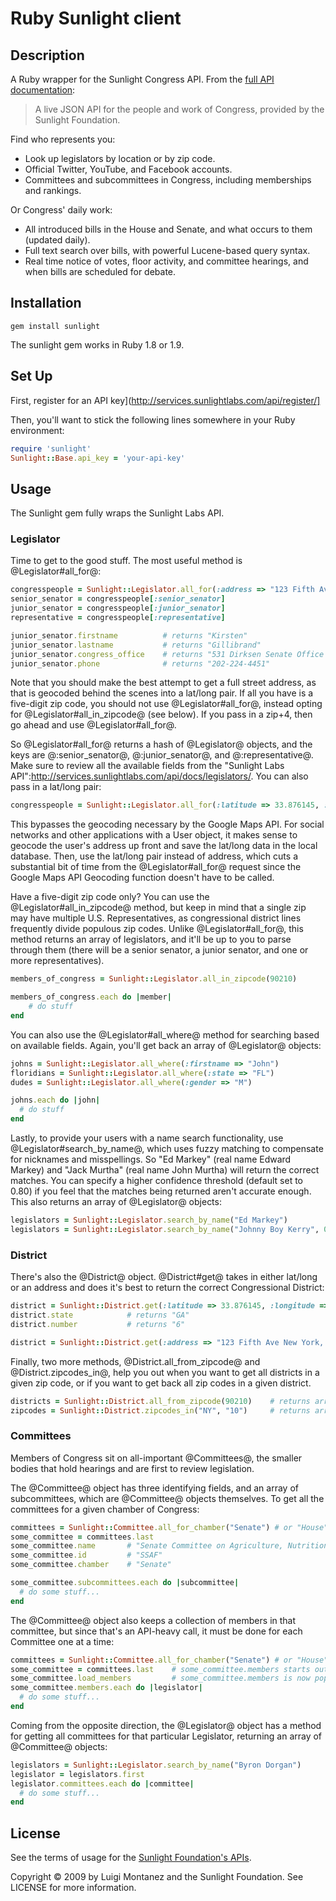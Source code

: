 # Ruby Sunlight client

## Description

A Ruby wrapper for the Sunlight Congress API. From the [full API documentation](http://sunlightlabs.github.com/congress/):

> A live JSON API for the people and work of Congress, provided by the Sunlight Foundation.

Find who represents you:

* Look up legislators by location or by zip code.
* Official Twitter, YouTube, and Facebook accounts.
* Committees and subcommittees in Congress, including memberships and rankings.

Or Congress' daily work:

* All introduced bills in the House and Senate, and what occurs to them (updated daily).
* Full text search over bills, with powerful Lucene-based query syntax.
* Real time notice of votes, floor activity, and committee hearings, and when bills are scheduled for debate.

## Installation

```
gem install sunlight
```

The sunlight gem works in Ruby 1.8 or 1.9.

## Set Up

First, register for an API key](http://services.sunlightlabs.com/api/register/] 

Then, you'll want to stick the following lines somewhere in your Ruby environment:

```ruby
require 'sunlight'
Sunlight::Base.api_key = 'your-api-key'
```

## Usage

The Sunlight gem fully wraps the Sunlight Labs API.

### Legislator

Time to get to the good stuff. The most useful method is @Legislator#all_for@:

```ruby
congresspeople = Sunlight::Legislator.all_for(:address => "123 Fifth Ave New York, NY 10003")
senior_senator = congresspeople[:senior_senator]
junior_senator = congresspeople[:junior_senator]
representative = congresspeople[:representative]

junior_senator.firstname          # returns "Kirsten" 
junior_senator.lastname           # returns "Gillibrand"   
junior_senator.congress_office    # returns "531 Dirksen Senate Office Building"
junior_senator.phone              # returns "202-224-4451"  
```

Note that you should make the best attempt to get a full street address, as that is geocoded behind the scenes into a lat/long pair. If all you have is a five-digit zip code, you should not use @Legislator#all_for@, instead opting for @Legislator#all_in_zipcode@ (see below). If you pass in a zip+4, then go ahead and use @Legislator#all_for@.

So @Legislator#all_for@ returns a hash of @Legislator@ objects, and the keys are @:senior_senator@, @:junior_senator@, and @:representative@. Make sure to review all the available fields from the "Sunlight Labs API":http://services.sunlightlabs.com/api/docs/legislators/. You can also pass in a lat/long pair:

```ruby
congresspeople = Sunlight::Legislator.all_for(:latitude => 33.876145, :longitude => -84.453789)
```

This bypasses the geocoding necessary by the Google Maps API. For social networks and other applications with a User object, it makes sense to geocode the user's address up front and save the lat/long data in the local database. Then, use the lat/long pair instead of address, which cuts a substantial bit of time from the @Legislator#all_for@ request since the Google Maps API Geocoding function doesn't have to be called.

Have a five-digit zip code only? You can use the @Legislator#all_in_zipcode@ method, but keep in mind that a single zip may have multiple U.S. Representatives, as congressional district lines frequently divide populous zip codes. Unlike @Legislator#all_for@, this method returns an array of legislators, and it'll be up to you to parse through them (there will be a senior senator, a junior senator, and one or more representatives).

```ruby
members_of_congress = Sunlight::Legislator.all_in_zipcode(90210)

members_of_congress.each do |member|
	# do stuff
end
```

You can also use the @Legislator#all_where@ method for searching based on available fields. Again, you'll get back an array of @Legislator@ objects:

```ruby
johns = Sunlight::Legislator.all_where(:firstname => "John")
floridians = Sunlight::Legislator.all_where(:state => "FL")
dudes = Sunlight::Legislator.all_where(:gender => "M")

johns.each do |john|
  # do stuff
end
```

Lastly, to provide your users with a name search functionality, use @Legislator#search_by_name@, which uses fuzzy matching to compensate for nicknames and misspellings. So "Ed Markey" (real name Edward Markey) and "Jack Murtha" (real name John Murtha) will return the correct matches. You can specify a higher confidence threshold (default set to 0.80) if you feel that the matches being returned aren't accurate enough. This also returns an array of @Legislator@ objects:

```ruby
legislators = Sunlight::Legislator.search_by_name("Ed Markey")
legislators = Sunlight::Legislator.search_by_name("Johnny Boy Kerry", 0.91)
```


### District

There's also the @District@ object. @District#get@ takes in either lat/long or an address and does it's best to return the correct Congressional District:

```ruby
district = Sunlight::District.get(:latitude => 33.876145, :longitude => -84.453789)
district.state            # returns "GA"
district.number           # returns "6"

district = Sunlight::District.get(:address => "123 Fifth Ave New York, NY") 
```

Finally, two more methods, @District.all_from_zipcode@ and @District.zipcodes_in@, help you out when you want to get all districts in a given zip code, or if you want to get back all zip codes in a given district.

```ruby
districts = Sunlight::District.all_from_zipcode(90210)    # returns array of District objects
zipcodes = Sunlight::District.zipcodes_in("NY", "10")     # returns array of zip codes as strings  ["11201", "11202", "11203",...]
```


### Committees

Members of Congress sit on all-important @Committees@, the smaller bodies that hold hearings and are first to review legislation.

The @Committee@ object has three identifying fields, and an array of subcommittees, which are @Committee@ objects themselves. To get all the committees for a given chamber of Congress:

```ruby
committees = Sunlight::Committee.all_for_chamber("Senate") # or "House" or "Joint"
some_committee = committees.last
some_committee.name       # "Senate Committee on Agriculture, Nutrition, and Forestry"
some_committee.id         # "SSAF"
some_committee.chamber    # "Senate"

some_committee.subcommittees.each do |subcommittee|
  # do some stuff...
end
```

The @Committee@ object also keeps a collection of members in that committee, but since that's an API-heavy call, it must be done for each Committee one at a time:

```ruby
committees = Sunlight::Committee.all_for_chamber("Senate") # or "House" or "Joint"
some_committee = committees.last    # some_committee.members starts out as nil
some_committee.load_members         # some_committee.members is now populated
some_committee.members.each do |legislator|
  # do some stuff...
end
```

Coming from the opposite direction, the @Legislator@ object has a method for getting all committees for that particular Legislator, returning an array of @Committee@ objects:

```ruby
legislators = Sunlight::Legislator.search_by_name("Byron Dorgan")
legislator = legislators.first
legislator.committees.each do |committee|
  # do some stuff...
end
```


## License

See the terms of usage for the [Sunlight Foundation's APIs](http://services.sunlightlabs.com/accounts/register/#tos).

Copyright &copy; 2009 by Luigi Montanez and the Sunlight Foundation. See LICENSE for more information.
